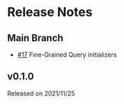 # Release Notes

## Main Branch

- [#17](https://github.com/groue/GRDBQuery/pull/17) Fine-Grained Query initializers

## v0.1.0

Released on 2021/11/25
